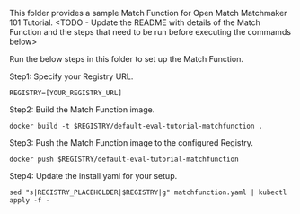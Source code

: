 This folder provides a sample Match Function for Open Match Matchmaker 101 Tutorial.
<TODO - Update the README with details of the Match Function and the steps that need
to be run before executing the commamds below>

Run the below steps in this folder to set up the Match Function.

Step1: Specify your Registry URL.
```
REGISTRY=[YOUR_REGISTRY_URL]
```

Step2: Build the Match Function image.
```
docker build -t $REGISTRY/default-eval-tutorial-matchfunction .
```

Step3: Push the Match Function image to the configured Registry.
```
docker push $REGISTRY/default-eval-tutorial-matchfunction
```

Step4: Update the install yaml for your setup.
```
sed "s|REGISTRY_PLACEHOLDER|$REGISTRY|g" matchfunction.yaml | kubectl apply -f -
```
